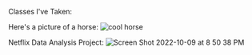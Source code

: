 Classes I've Taken:

Here's a picture of a horse:
![cool horse](https://cdn.britannica.com/96/1296-050-4A65097D/gelding-bay-coat.jpg)

Netflix Data Analysis Project:
![Screen Shot 2022-10-09 at 8 50 38 PM](https://user-images.githubusercontent.com/113299931/194790022-57926574-a342-4f9e-9aa9-b241f4cf0efa.png)

